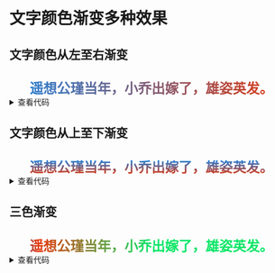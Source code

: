 # 文字颜色渐变多种效果

## 文字颜色从左至右渐变

<br>
<div class="textGradient1">遥想公瑾当年，小乔出嫁了，雄姿英发。</div>

<style lang='scss'>
details{
    cursor: pointer;
    &:hover{
        color: var(--vp-c-brand);
    }
    &[open]{
        color: var(--vp-c-brand);
    }
}

.textGradient1{
    width: 100%;
    text-align: center;
    line-height: 26px;
    font-weight: bold;
    font-size: 24px;
    background-image: -webkit-linear-gradient(0deg, #2081db, #e6370c);
    -webkit-background-clip: text; 
    color: transparent;
}
</style>

<details>
 
<summary>查看代码</summary>

```vue
<template>
    <div class="textGradient1"></div>
</template>

<style lang='scss'>
.textGradient{
    width: 100%;
    text-align: center;
    line-height: 26px;
    font-weight: bold;
    font-size: 24px;
    /* 背景色渐变 */
    background-image: -webkit-linear-gradient(0deg, #2081db, #e6370c);
    /* 用文本占据的空间裁剪盒子背景（此时背景颜色消失，是因为黑色文本盖住了背景色） */
    -webkit-background-clip: text; 
    /* 将文本颜色设置为透明，背景色将显示 */
    color: transparent;
}
</style>
```

</details>


## 文字颜色从上至下渐变

<br>
<div class="textGradient2">遥想公瑾当年，小乔出嫁了，雄姿英发。</div>

<style lang='scss'>
.textGradient2{
    width: 100%;
    text-align: center;
    line-height: 26px;
    font-weight: bold;
    font-size: 24px;
    background-image: -webkit-linear-gradient(-90deg, #2081db, #e6370c);
    -webkit-background-clip: text; 
    color: transparent;
}
</style>

<details>
 
<summary>查看代码</summary>

```css
.textGradient{
    /* 调整颜色渐变的角度参数 */
    background-image: -webkit-linear-gradient(-90deg, #2081db, #e6370c);
}
```

</details>


## 三色渐变

<br>
<div class="textGradient3">遥想公瑾当年，小乔出嫁了，雄姿英发。</div>

<style lang='scss'>
.textGradient3{
    width: 100%;
    text-align: center;
    line-height: 26px;
    font-weight: bold;
    font-size: 24px;
    background-image: -webkit-linear-gradient(0deg, #2081db, #e6370c 10%, #0ce667 50%);
    -webkit-background-clip: text; 
    color: transparent;
}
</style>

<details>
 
<summary>查看代码</summary>

```css
.textGradient{
    /* #e6370c 10% :  #2081db 与 #e6370c 的渐变区间0-10% */
    /* #0ce667 50% :  #e6370c 与 #0ce667 的渐变区间10-50% */
    background-image: -webkit-linear-gradient(0deg, #2081db, #e6370c 10%, #0ce667 50%);
}
```

</details>
